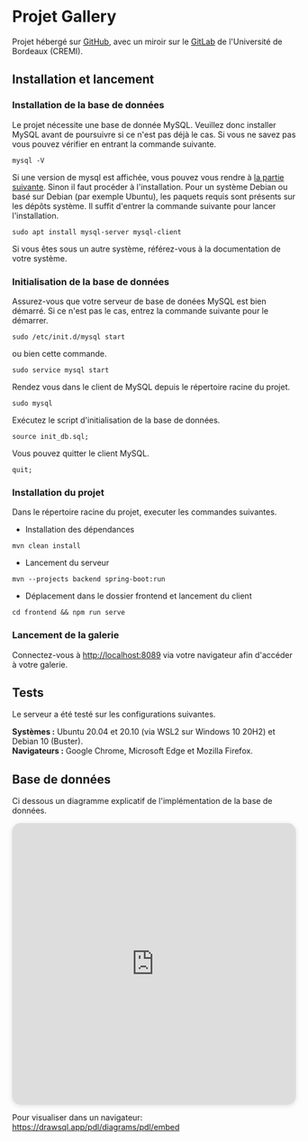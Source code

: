 # Projet Gallery

Projet hébergé sur [GitHub](https://github.com/bastiensoucasse/gallery),
avec un miroir sur le [GitLab](https://gitlab.emi.u-bordeaux.fr/bsoucasse/gallery)
de l'Université de Bordeaux (CREMI).

## Installation et lancement

### Installation de la base de données

Le projet nécessite une base de donnée MySQL. Veuillez donc installer MySQL avant
de poursuivre si ce n'est pas déjà le cas. Si vous ne savez pas vous pouvez vérifier
en entrant la commande suivante.

```
mysql -V
```

Si une version de mysql est affichée, vous pouvez vous rendre à
[la partie suivante](#initialisation-de-la-base-de-données). Sinon il faut procéder
à l'installation. Pour un système Debian ou basé sur Debian (par exemple Ubuntu), les
paquets requis sont présents sur les dépôts système. Il suffit d'entrer la commande
suivante pour lancer l'installation.

```
sudo apt install mysql-server mysql-client
```

Si vous êtes sous un autre système, référez-vous à la documentation de votre système.

### Initialisation de la base de données

Assurez-vous que votre serveur de base de donées MySQL est bien démarré. Si
ce n'est pas le cas, entrez la commande suivante pour le démarrer.

```
sudo /etc/init.d/mysql start
```

ou bien cette commande.

```
sudo service mysql start
```

Rendez vous dans le client de MySQL depuis le répertoire racine du projet.

```
sudo mysql
```

Exécutez le script d'initialisation de la base de données.

```
source init_db.sql;
```

Vous pouvez quitter le client MySQL.

```
quit;
```

### Installation du projet

Dans le répertoire racine du projet, executer les commandes suivantes.

- Installation des dépendances

```
mvn clean install
```

- Lancement du serveur

```
mvn --projects backend spring-boot:run
```

- Déplacement dans le dossier frontend et lancement du client

```
cd frontend && npm run serve
```

### Lancement de la galerie

Connectez-vous à [http://localhost:8089](http://localhost:8089) via
votre navigateur afin d'accéder à votre galerie.

## Tests

Le serveur a été testé sur les configurations suivantes.

**Systèmes :** Ubuntu 20.04 et 20.10 (via WSL2 sur Windows 10 20H2) et Debian 10 (Buster).\
**Navigateurs :** Google Chrome, Microsoft Edge et Mozilla Firefox.

## Base de données

Ci dessous un diagramme explicatif de l'implémentation de la base de données.

<iframe width="100%" height="500px" style="box-shadow: 0 2px 8px 0 rgba(63,69,81,0.16); border-radius:15px;" allowtransparency="true" allowfullscreen="true" scrolling="no" title="Embedded DrawSQL IFrame" frameborder="0" src="https://drawsql.app/pdl/diagrams/pdl/embed"></iframe>

Pour visualiser dans un navigateur:
https://drawsql.app/pdl/diagrams/pdl/embed
